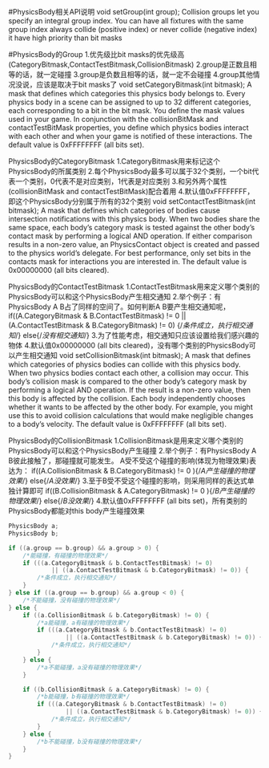 #PhysicsBody相关API说明
void setGroup(int group);
      Collision groups let you specify an integral group index. 
You can have all fixtures with the same group index always collide 
(positive index) or never collide (negative index)
      it have high priority than bit masks


#PhysicsBody的Group
1.优先级比bit masks的优先级高(CategoryBitmask,ContactTestBitmask,CollisionBitmask)
2.group是正数且相等的话，就一定碰撞
3.group是负数且相等的话，就一定不会碰撞
4.group其他情况没说，应该是取决于bit masks了
void setCategoryBitmask(int bitmask);
      A mask that defines which categories this physics body belongs to.
      Every physics body in a scene can be assigned to up to 32 
different categories, each corresponding to a bit in the bit mask. 
You define the mask values used in your game. 
In conjunction with the collisionBitMask and contactTestBitMask properties, 
you define which physics bodies interact with each other 
and when your game is notified of these interactions.
      The default value is 0xFFFFFFFF (all bits set).


PhysicsBody的CategoryBitmask
1.CategoryBitmask用来标记这个PhysicsBody的所属类别
2.每个PhysicsBody最多可以属于32个类别，一个bit代表一个类别，0代表不是对应类别，1代表是对应类别
3.和另外两个属性(collisionBitMask and contactTestBitMask)配合着用
4.默认值0xFFFFFFFF，即这个PhysicsBody分别属于所有的32个类别
void setContactTestBitmask(int bitmask);
      A mask that defines which categories of bodies cause intersection 
notifications with this physics body.
      When two bodies share the same space, each body’s category mask is 
tested against the other body’s contact mask by performing a logical
 AND operation. If either comparison results in a non-zero value, 
an PhysicsContact object is created and passed to the physics 
world’s delegate. For best performance, only set bits in the 
contacts mask for interactions you are interested in.
      The default value is 0x00000000 (all bits cleared).


PhysicsBody的ContactTestBitmask
1.ContactTestBitmask用来定义哪个类别的PhysicsBody可以和这个PhysicsBody产生相交通知
2.举个例子：有PhysicsBody A B占了同样的空间了。如何判断A B要产生相交通知呢，
if((A.CategoryBitmask & B.ContactTestBitmask) != 0 || (A.ContactTestBitmask & B.CategoryBitmask) != 0)
    {/*条件成立，执行相交通知*/}
else{/*没有相交通知*/}
3.为了性能考虑，相交通知只应该设置给我们感兴趣的物体
4.默认值0x00000000 (all bits cleared)，没有哪个类别的PhysicsBody可以产生相交通知
void setCollisionBitmask(int bitmask);
      A mask that defines which categories of physics bodies 
can collide with this physics body.
      When two physics bodies contact each other, a collision may occur. 
This body’s collision mask is compared to the other body’s category 
mask by performing a logical AND operation. If the result is a 
non-zero value, then this body is affected by the collision. 
Each body independently chooses whether it wants to be affected 
by the other body. For example, you might use this to avoid collision 
calculations that would make negligible changes to a body’s velocity.
      The default value is 0xFFFFFFFF (all bits set).


PhysicsBody的CollisionBitmask
1.CollisionBitmask是用来定义哪个类别的PhysicsBody可以和这个PhysicsBody产生碰撞
2.举个例子：有PhysicsBody A B彼此接触了，那碰撞就可能发生。
A受不受这个碰撞的影响(体现为物理效果)表达为：
if((A.CollisionBitmask & B.CategoryBitmask) != 0 ){/*A产生碰撞的物理效果*/} 
else{/*A没效果*/}
3.至于B受不受这个碰撞的影响，则采用同样的表达式单独计算即可
if((B.CollisionBitmask & A.CategoryBitmask) != 0 ){/*B产生碰撞的物理效果*/} 
else{/*B没效果*/}
4.默认值0xFFFFFFFF (all bits set)，所有类别的PhysicsBody都能对this body产生碰撞效果

```c++
PhysicsBody a;
PhysicsBody b;

if ((a.group == b.group) && a.group > 0) {
    /*能碰撞，有碰撞的物理效果*/
    if (((a.CategoryBitmask & b.ContactTestBitmask) != 0)
            || ((a.ContactTestBitmask & b.CategoryBitmask) != 0)) {
        /*条件成立，执行相交通知*/
    }
} else if ((a.group == b.group) && a.group < 0) {
    /*不能碰撞，没有碰撞的物理效果*/
} else {
    if ((a.CollisionBitmask & b.CategoryBitmask) != 0) {
        /*a能碰撞，a有碰撞的物理效果*/
        if (((a.CategoryBitmask & b.ContactTestBitmask) != 0)
                || ((a.ContactTestBitmask & b.CategoryBitmask) != 0)) {
            /*条件成立，执行相交通知*/
        }
    } else {
        /*a不能碰撞，a没有碰撞的物理效果*/
    }

    if ((b.CollisionBitmask & a.CategoryBitmask) != 0) {
        /*b能碰撞，b有碰撞的物理效果*/
        if (((a.CategoryBitmask & b.ContactTestBitmask) != 0)
                || ((a.ContactTestBitmask & b.CategoryBitmask) != 0)) {
            /*条件成立，执行相交通知*/
        }
    } else {
        /*b不能碰撞，b没有碰撞的物理效果*/
    }
}
```

